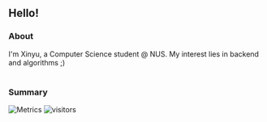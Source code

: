 ## Hello! 

### **About**
I'm Xinyu, a Computer Science student @ NUS. My interest lies in backend and algorithms ;)
<br></br>

### **Summary**
![Metrics](https://metrics.lecoq.io/Echomo-Xinyu?template=classic&introduction=1&languages=1&activity=1&base.indepth=false&base.hireable=false&languages.limit=8&languages.threshold=0%25&languages.other=false&languages.colors=github&languages.sections=most-used&languages.indepth=false&languages.analysis.timeout=15&languages.categories=programming%2C%20mark-up&languages.recent.categories=markup%2C%20programming&languages.recent.load=300&languages.recent.days=14&activity.limit=5&activity.load=300&activity.days=14&activity.visibility=all&activity.timestamps=false&activity.filter=all&introduction.title=true&config.timezone=Asia%2FSingapore)
![visitors](https://visitor-badge.laobi.icu/badge?page_id=Echomo-Xinyu)
